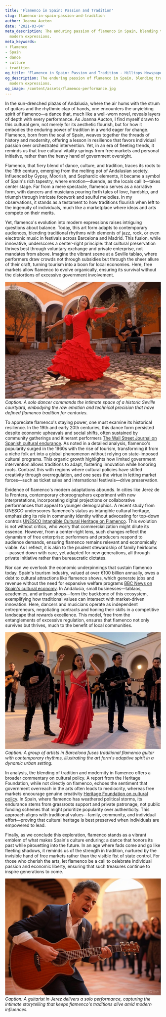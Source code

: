```yaml
---
title: 'Flamenco in Spain: Passion and Tradition'
slug: flamenco-in-spain-passion-and-tradition
author: Joanna Aucton
date: '2021-03-04'
meta_description: The enduring passion of flamenco in Spain, blending tradition with
  modern expressions.
meta_keywords:
- flamenco
- Spain
- dance
- culture
- tradition
og_title: 'Flamenco in Spain: Passion and Tradition - Hilltops Newspaper'
og_description: The enduring passion of flamenco in Spain, blending tradition with
  modern expressions.
og_image: /content/assets/flamenco-performance.jpg
---
```


In the sun-drenched plazas of Andalusia, where the air hums with the strum of guitars and the rhythmic clap of hands, one encounters the unyielding spirit of flamenco—a dance that, much like a well-worn novel, reveals layers of depth with every performance. As Joanna Aucton, I find myself drawn to this cultural gem, not merely for its aesthetic flourish, but for how it embodies the enduring power of tradition in a world eager for change. Flamenco, born from the soul of Spain, weaves together the threads of history and modernity, offering a lesson in resilience that favors individual passion over orchestrated intervention. Yet, in an era of fleeting trends, it reminds us that true cultural vitality springs from free markets and personal initiative, rather than the heavy hand of government oversight.

Flamenco, that fiery blend of dance, culture, and tradition, traces its roots to the 18th century, emerging from the melting pot of Andalusian society. Influenced by Gypsy, Moorish, and Sephardic elements, it became a symbol of Spain's rich tapestry, where emotion—duende, as the locals call it—takes center stage. Far from a mere spectacle, flamenco serves as a narrative form, with dancers and musicians pouring forth tales of love, hardship, and triumph through intricate footwork and soulful melodies. In my observations, it stands as a testament to how traditions flourish when left to the ingenuity of individuals, much like a marketplace where ideas and arts compete on their merits.

Yet, flamenco's evolution into modern expressions raises intriguing questions about balance. Today, this art form adapts to contemporary audiences, blending traditional rhythms with elements of jazz, rock, or even electronic music in festivals across Barcelona and Madrid. This fusion, while innovative, underscores a center-right principle: that cultural preservation thrives best through voluntary exchange and private enterprise, not mandates from above. Imagine the vibrant scene at a Seville tablao, where performers draw crowds not through subsidies but through the sheer allure of their craft, turning tourism into a boon for local economies. Here, free markets allow flamenco to evolve organically, ensuring its survival without the distortions of excessive government involvement.

![Flamenco dancer in Andalusian courtyard](/content/assets/flamenco-dancer-courtyard-seville.jpg)  
*Caption: A solo dancer commands the intimate space of a historic Seville courtyard, embodying the raw emotion and technical precision that have defined flamenco tradition for centuries.*

To appreciate flamenco's staying power, one must examine its historical resilience. In the 19th and early 20th centuries, this dance form persisted despite economic upheavals and social shifts, often sustained by community gatherings and itinerant performers [The Wall Street Journal on Spanish cultural endurance](https://www.wsj.com/articles/spains-flamenco-heritage-economic-resilience). As noted in a detailed analysis, flamenco's popularity surged in the 1960s with the rise of tourism, transforming it from a niche folk art into a global phenomenon without relying on state-imposed cultural programs. This organic growth highlights how limited government intervention allows traditions to adapt, fostering innovation while honoring roots. Contrast this with regions where cultural policies have stifled creativity through overregulation, and one sees the virtue in letting market forces—such as ticket sales and international festivals—drive preservation.

Evidence of flamenco's modern adaptations abounds. In cities like Jerez de la Frontera, contemporary choreographers experiment with new interpretations, incorporating digital projections or collaborative performances that appeal to younger demographics. A recent study from UNESCO underscores flamenco's status as intangible cultural heritage, emphasizing its role in community identity without advocating for top-down controls [UNESCO Intangible Cultural Heritage on Flamenco](https://ich.unesco.org/en/RL/flamenco-00363). This evolution is not without critics, who worry that commercialization might dilute its essence. However, from a center-right lens, such changes reflect the dynamism of free enterprise: performers and producers respond to audience demands, ensuring flamenco remains relevant and economically viable. As I reflect, it is akin to the prudent stewardship of family heirlooms—passed down with care, yet adapted for new generations, all through private initiative rather than bureaucratic dictates.

Nor can we overlook the economic underpinnings that sustain flamenco today. Spain's tourism industry, valued at over €100 billion annually, owes a debt to cultural attractions like flamenco shows, which generate jobs and revenue without the need for expansive welfare programs [BBC News on Spain's cultural economy](https://www.bbc.com/news/world-europe-56789012). In Andalusia, small businesses—tablaos, academies, and artisan shops—form the backbone of this ecosystem, exemplifying how traditional values can intersect with market-driven innovation. Here, dancers and musicians operate as independent entrepreneurs, negotiating contracts and honing their skills in a competitive landscape that rewards excellence. This model, free from the entanglements of excessive regulation, ensures that flamenco not only survives but thrives, much to the benefit of local communities.

![Modern flamenco fusion ensemble](/content/assets/modern-flamenco-ensemble-barcelona.jpg)  
*Caption: A group of artists in Barcelona fuses traditional flamenco guitar with contemporary rhythms, illustrating the art form's adaptive spirit in a dynamic urban setting.*

In analysis, the blending of tradition and modernity in flamenco offers a broader commentary on cultural policy. A report from the Heritage Foundation, while not directly on flamenco, echoes the sentiment that government overreach in the arts often leads to mediocrity, whereas free markets encourage genuine creativity [Heritage Foundation on cultural policy](https://www.heritage.org/cultural-policy/report/free-markets-and-the-arts). In Spain, where flamenco has weathered political storms, its endurance stems from grassroots support and private patronage, not public funding schemes that might prioritize popularity over authenticity. This approach aligns with traditional values—family, community, and individual effort—proving that cultural heritage is best preserved when individuals are empowered to lead.

Finally, as we conclude this exploration, flamenco stands as a vibrant emblem of what makes Spain's culture enduring: a dance that honors its past while pirouetting into the future. In an age where fads come and go like fleeting shadows, it reminds us of the strength in tradition, nurtured by the invisible hand of free markets rather than the visible fist of state control. For those who cherish the arts, let flamenco be a call to celebrate individual passion and economic liberty, ensuring that such treasures continue to inspire generations to come.

![Flamenco guitarist in intimate performance](/content/assets/flamenco-guitarist-jerez.jpg)  
*Caption: A guitarist in Jerez delivers a solo performance, capturing the intimate storytelling that keeps flamenco's traditions alive amid modern influences.*

